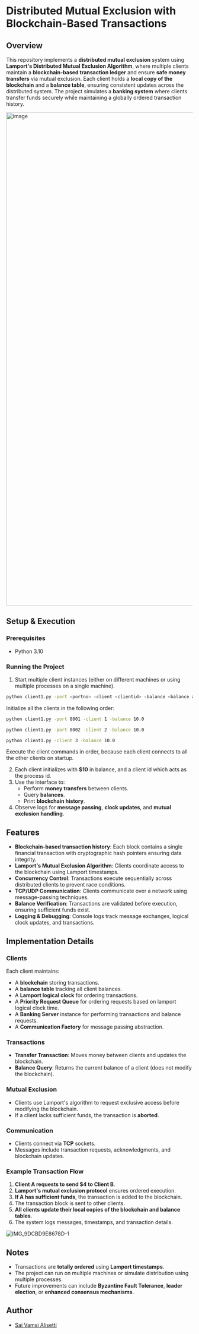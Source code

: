 # Distributed Mutual Exclusion with Blockchain-Based Transactions

## Overview

This repository implements a **distributed mutual exclusion** system using **Lamport's Distributed Mutual Exclusion Algorithm**, where multiple clients maintain a **blockchain-based transaction ledger** and ensure **safe money transfers** via mutual exclusion. Each client holds a **local copy of the blockchain** and a **balance table**, ensuring consistent updates across the distributed system. The project simulates a **banking system** where clients transfer funds securely while maintaining a globally ordered transaction history.

<img width="1329" alt="image" src="https://github.com/user-attachments/assets/1d56cbd0-6817-4da9-a18a-76e31ddddede" />



## Setup & Execution

### Prerequisites
- Python 3.10

### Running the Project
1. Start multiple client instances (either on different machines or using multiple processes on a single machine).

```bash
python client1.py -port <portno> -client <clientid> -balance <balance amount>
```

Initialize all the clients in the following order:

```bash
python client1.py -port 8001 -client 1 -balance 10.0
```

```bash
python client1.py -port 8002 -client 2 -balance 10.0
```

```bash
python client1.py -client 3 -balance 10.0
```

Execute the client commands in order, because each client connects to all the other clients on startup.

2. Each client initializes with **$10** in balance, and a client id which acts as the process id.
3. Use the interface to:
   - Perform **money transfers** between clients.
   - Query **balances**.
   - Print **blockchain history**.
4. Observe logs for **message passing**, **clock updates**, and **mutual exclusion handling**.


## Features

- **Blockchain-based transaction history**: Each block contains a single financial transaction with cryptographic hash pointers ensuring data integrity.
- **Lamport's Mutual Exclusion Algorithm**: Clients coordinate access to the blockchain using Lamport timestamps.
- **Concurrency Control**: Transactions execute sequentially across distributed clients to prevent race conditions.
- **TCP/UDP Communication**: Clients communicate over a network using message-passing techniques.
- **Balance Verification**: Transactions are validated before execution, ensuring sufficient funds exist.
- **Logging & Debugging**: Console logs track message exchanges, logical clock updates, and transactions.

## Implementation Details

### Clients
Each client maintains:
- A **blockchain** storing transactions.
- A **balance table** tracking all client balances.
- A **Lamport logical clock** for ordering transactions.
- A **Priority Request Queue** for ordering requests based on lamport logical clock time.
- A **Banking Server** instance for performing transactions and balance requests.
- A **Communication Factory** for message passing abstraction.

### Transactions
- **Transfer Transaction**: Moves money between clients and updates the blockchain.
- **Balance Query**: Returns the current balance of a client (does not modify the blockchain).

### Mutual Exclusion
- Clients use Lamport's algorithm to request exclusive access before modifying the blockchain.
- If a client lacks sufficient funds, the transaction is **aborted**.

### Communication
- Clients connect via **TCP** sockets.
- Messages include transaction requests, acknowledgments, and blockchain updates.

### Example Transaction Flow
1. **Client A requests to send $4 to Client B**.
2. **Lamport's mutual exclusion protocol** ensures ordered execution.
3. **If A has sufficient funds**, the transaction is added to the blockchain.
4. The transaction block is sent to other clients.
5. **All clients update their local copies of the blockchain and balance tables**.
6. The system logs messages, timestamps, and transaction details.

![IMG_9DCBD9E8678D-1](https://github.com/user-attachments/assets/4d963947-4350-49d6-a1b4-09b7b73b29d2)


## Notes
- Transactions are **totally ordered** using **Lamport timestamps**.
- The project can run on multiple machines or simulate distribution using multiple processes.
- Future improvements can include **Byzantine Fault Tolerance**, **leader election**, or **enhanced consensus mechanisms**.

## Author

- [Sai Vamsi Alisetti](https://github.com/Vamsi995) 
